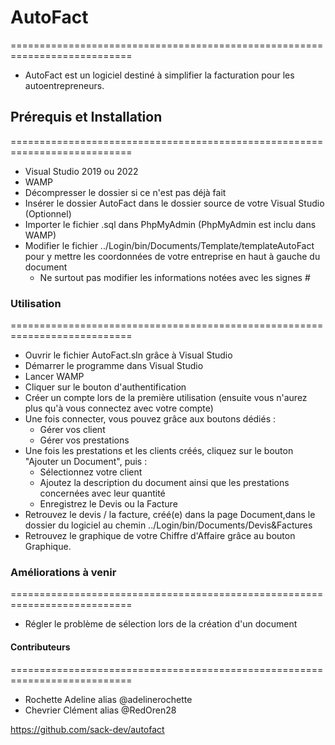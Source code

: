 # AutoFact
===========================================================================
- AutoFact est un logiciel destiné à simplifier la facturation pour les autoentrepreneurs.

## Prérequis et Installation
===========================================================================
- Visual Studio 2019 ou 2022
- WAMP
- Décompresser le dossier si ce n'est pas déjà fait
- Insérer le dossier AutoFact dans le dossier source de votre Visual Studio (Optionnel)
- Importer le fichier .sql dans PhpMyAdmin (PhpMyAdmin est inclu dans WAMP)
- Modifier le fichier ../Login/bin/Documents/Template/templateAutoFact pour y mettre les coordonnées de votre entreprise en haut à gauche du document
    - Ne surtout pas modifier les informations notées avec les signes #

### Utilisation
===========================================================================
- Ouvrir le fichier AutoFact.sln grâce à Visual Studio
- Démarrer le programme dans Visual Studio
- Lancer WAMP
- Cliquer sur le bouton d'authentification
- Créer un compte lors de la première utilisation (ensuite vous n'aurez plus qu'à vous connectez avec votre compte)
- Une fois connecter, vous pouvez grâce aux boutons dédiés :
    - Gérer vos client
    - Gérer vos prestations
- Une fois les prestations et les clients créés, cliquez sur le bouton "Ajouter un Document", puis :
    - Sélectionnez votre client
    - Ajoutez la description du document ainsi que les prestations concernées avec leur quantité
    - Enregistrez le Devis ou la Facture
- Retrouvez le devis / la facture, créé(e) dans la page Document,dans le dossier du logiciel au chemin ../Login/bin/Documents/Devis&Factures
- Retrouvez le graphique de votre Chiffre d'Affaire grâce au bouton Graphique.

### Améliorations à venir
===========================================================================
- Régler le problème de sélection lors de la création d'un document 

#### Contributeurs
===========================================================================
- Rochette Adeline alias @adelinerochette
- Chevrier Clément alias @RedOren28

https://github.com/sack-dev/autofact
